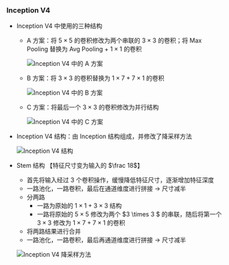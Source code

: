 ### Inception V4

- Inception V4 中使用的三种结构

  - A 方案：将 $5 \times 5$ 的卷积修改为两个串联的 $3 \times 3$ 的卷积；将 Max Pooling 替换为 Avg Pooling + $1 \times 1$ 的卷积

    ![Inception V4 中的 A 方案](https://cdn.jsdelivr.net/gh/cjl960828/Deep_Learning_Task/Image_Classification/img/GoogLeNet4Inception_V4_A.png)

  - B 方案：将 $3 \times 3$ 的卷积替换为 $1 \times 7 + 7 \times 1$ 的卷积

    ![Inception V4 中的 B 方案](https://cdn.jsdelivr.net/gh/cjl960828/Deep_Learning_Task/Image_Classification/img/GoogLeNet4Inception_V4_B.png)

  - C 方案：将最后一个 $3 \times 3$ 的卷积修改为并行结构

    ![Inception V4 中的 C 方案](https://cdn.jsdelivr.net/gh/cjl960828/Deep_Learning_Task/Image_Classification/img/GoogLeNet4Inception_V4_C.png)

- Inception V4 结构：由 Inception 结构组成，并修改了降采样方法

  ![Inception V4 结构](https://cdn.jsdelivr.net/gh/cjl960828/Deep_Learning_Task/Image_Classification/img/GoogLeNet4Inception_V4.png)

- Stem 结构 【特征尺寸变为输入的 $\frac 18$】

  - 首先将输入经过 3 个卷积操作，缓慢降低特征尺寸，逐渐增加特征深度
  - 一路池化，一路卷积，最后在通道维度进行拼接 $\rightarrow$ 尺寸减半
  - 分两路
    - 一路为原始的 $1 \times 1 + 3 \times 3$ 结构
    - 一路将原始的 $5 \times 5$ 修改为两个 $3 \times 3 $ 的串联，随后将第一个 $3 \times 3$ 修改为 $1 \times 7 + 7 \times 1$ 的卷积
  - 将两路结果进行合并
  - 一路池化，一路卷积，最后再通道维度进行拼接 $\rightarrow$ 尺寸减半

  ![Inception V4 降采样方法](https://cdn.jsdelivr.net/gh/cjl960828/Deep_Learning_Task/Image_Classification/img/GoogLeNet4Inception_V4_Stem.png)